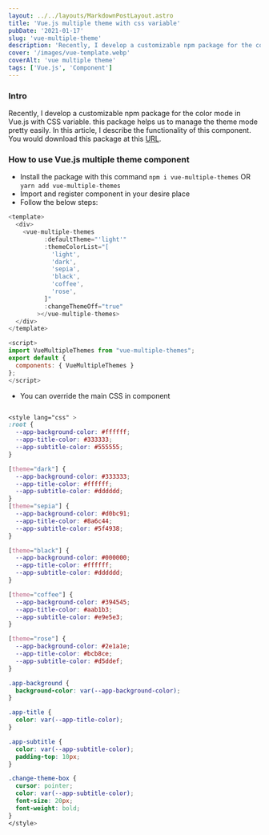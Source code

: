 ```yaml
---
layout: ../../layouts/MarkdownPostLayout.astro
title: 'Vue.js multiple theme with css variable'
pubDate: '2021-01-17'
slug: 'vue-multiple-theme'
description: 'Recently, I develop a customizable npm package for the color mode in Vue.js with CSS variable.'
cover: '/images/vue-template.webp'
coverAlt: 'vue multiple theme'
tags: ['Vue.js', 'Component']
---
```


### Intro

Recently, I develop a customizable npm package for the color mode in Vue.js with CSS variable. this package helps us to manage the theme mode pretty easily.
In this article, I describe the functionality of this component.
You would download this package at this [URL](https://www.npmjs.com/package/vue-multiple-themes).

### How to use Vue.js multiple theme component

- Install the package with this command `npm i vue-multiple-themes` OR `yarn add vue-multiple-themes`
- Import and register component in your desire place
- Follow the below steps:

```javascript
<template>
  <div>
    <vue-multiple-themes
          :defaultTheme="'light'"
          :themeColorList="[
            'light',
            'dark',
            'sepia',
            'black',
            'coffee',
            'rose',
          ]"
          :changeThemeOff="true"
        ></vue-multiple-themes>
  </div>
</template>

<script>
import VueMultipleThemes from "vue-multiple-themes";
export default {
  components: { VueMultipleThemes }
};
</script>
```

- You can override the main CSS in component

```css

<style lang="css" >
:root {
  --app-background-color: #ffffff;
  --app-title-color: #333333;
  --app-subtitle-color: #555555;
}

[theme="dark"] {
  --app-background-color: #333333;
  --app-title-color: #ffffff;
  --app-subtitle-color: #dddddd;
}
[theme="sepia"] {
  --app-background-color: #d0bc91;
  --app-title-color: #8a6c44;
  --app-subtitle-color: #5f4938;
}

[theme="black"] {
  --app-background-color: #000000;
  --app-title-color: #ffffff;
  --app-subtitle-color: #dddddd;
}

[theme="coffee"] {
  --app-background-color: #394545;
  --app-title-color: #aab1b3;
  --app-subtitle-color: #e9e5e3;
}

[theme="rose"] {
  --app-background-color: #2e1a1e;
  --app-title-color: #bcb8ce;
  --app-subtitle-color: #d5ddef;
}

.app-background {
  background-color: var(--app-background-color);
}

.app-title {
  color: var(--app-title-color);
}

.app-subtitle {
  color: var(--app-subtitle-color);
  padding-top: 10px;
}

.change-theme-box {
  cursor: pointer;
  color: var(--app-subtitle-color);
  font-size: 20px;
  font-weight: bold;
}
</style>

```

<!-- ### How to write multiple theme mode component? -->
